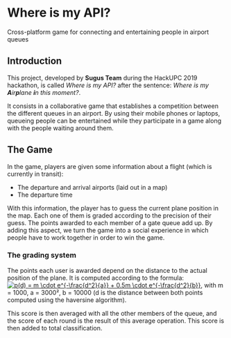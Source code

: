 # Where is my API?
Cross-platform game for connecting and entertaining people in airport queues

## Introduction
This project, developed by **Sugus Team** during the HackUPC 2019 hackathon, is called *Where is my API?* after the sentence: *Where is my **A**ir**p**lane **i**n this moment?*.

It consists in a collaborative game that establishes a competition between the different queues in an airport. By using their mobile phones or laptops, queueing people can be entertained while they participate in a game along with the people waiting around them.

## The Game
In the game, players are given some information about a flight (which is currently in transit):
* The departure and arrival airports (laid out in a map)
* The departure time

With this information, the player has to guess the current plane position in the map. Each one of them is graded according to the precision of their guess. The points awarded to each member of a gate queue add up. By adding this aspect, we turn the game into a social experience in which people have to work together in order to win the game.

### The grading system
The points each user is awarded depend on the distance to the actual position of the plane. It is computed according to the formula:
<a href="https://www.codecogs.com/eqnedit.php?latex=\inline&space;p(d)&space;=&space;m&space;\cdot&space;e^{-\frac{d^2}{a}}&space;&plus;&space;0.5m&space;\cdot&space;e^{-\frac{d^2}{b}}" target="_blank"><img src="https://latex.codecogs.com/gif.latex?\inline&space;p(d)&space;=&space;m&space;\cdot&space;e^{-\frac{d^2}{a}}&space;&plus;&space;0.5m&space;\cdot&space;e^{-\frac{d^2}{b}}" title="p(d) = m \cdot e^{-\frac{d^2}{a}} + 0.5m \cdot e^{-\frac{d^2}{b}}" /></a>, with m = 1000, a = 3000², b = 10000 (d is the distance between both points computed using the haversine algorithm).

This score is then averaged with all the other members of the queue, and the score of each round is the result of this average operation. This score is then added to total classification.
